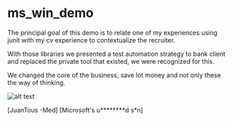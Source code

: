 # ms_win_demo

The principal goal  of this demo is to relate one of my experiences using junit with my cv experience to contextualize the recruiter.

With those libraries we presented a test automation strategy to bank client and replaced the private tool that existed, we were recognized for this.

We changed the core of the business, save lot money and not only these the way of thinking.

![alt text](https://github.com/juandebaura/ms_win_demo/blob/master/report/Windows-Calculator-1024x642.jpg)



[JuanTous -Med]
[Microsoft's u********d s*n] 


 

